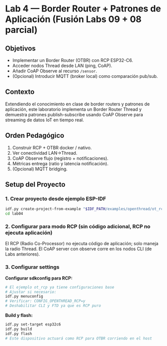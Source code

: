 # Lab 4 — Border Router + Patrones de Aplicación (Fusión Labs 09 + 08 parcial)

## Objetivos
- Implementar un Border Router (OTBR) con RCP ESP32-C6.
- Acceder nodos Thread desde LAN (ping, CoAP).
- Añadir CoAP Observe al recurso `/sensor`.
- (Opcional) Introducir MQTT (broker local) como comparación pub/sub.

## Contexto
Extendiendo el conocimiento en clase de border routers y patrones de aplicación, este laboratorio implementa un Border Router Thread y demuestra patrones publish-subscribe usando CoAP Observe para streaming de datos IoT en tiempo real.

## Orden Pedagógico
1. Construir RCP + OTBR docker / nativo.
2. Ver conectividad LAN→Thread.
3. CoAP Observe flujo (registro + notificaciones).
4. Métricas entrega (ratio y latencia notificación).
5. (Opcional) MQTT bridging.

## Setup del Proyecto

### 1. Crear proyecto desde ejemplo ESP-IDF
```bash
idf.py create-project-from-example "$IDF_PATH/examples/openthread/ot_rcp" lab04
cd lab04
```

### 2. Configurar para modo RCP (sin código adicional, RCP no ejecuta aplicación)

El RCP (Radio Co-Processor) no ejecuta código de aplicación; solo maneja la radio Thread.
El CoAP server con observe corre en los nodos CLI (de Labs anteriores).

### 3. Configurar settings

**Configurar sdkconfig para RCP:**
```bash
# El ejemplo ot_rcp ya tiene configuraciones base
# Ajustar si necesario:
idf.py menuconfig
# Verificar: CONFIG_OPENTHREAD_RCP=y
# Deshabilitar CLI y FTD ya que es RCP puro
```

**Build y flash:**
```bash
idf.py set-target esp32c6
idf.py build
idf.py flash
# Este dispositivo actuará como RCP para OTBR corriendo en el host
```
